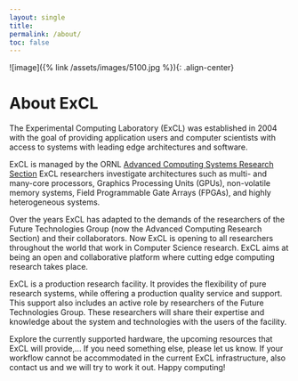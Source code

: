 ```yaml
---
layout: single
title:
permalink: /about/
toc: false
---
```


![image]({% link /assets/images/5100.jpg %}){: .align-center}

# About ExCL

The Experimental Computing Laboratory (ExCL) was established in 2004 with the goal of providing application users and computer scientists with access to systems with leading edge architectures and software.

ExCL is managed by the ORNL [Advanced Computing Systems Research Section](https://www.ornl.gov/section/advanced-computing-systems-research) ExCL researchers investigate architectures such as multi- and many-core processors, Graphics Processing Units (GPUs), non-volatile memory systems, Field Programmable Gate Arrays (FPGAs), and highly heterogeneous systems.

Over the years ExCL has adapted to the demands of the researchers of the Future Technologies Group (now the Advanced Computing Research Section) and their collaborators. Now ExCL is opening to all researchers throughout the world that work in Computer Science research. ExCL aims at being an open and collaborative platform where cutting edge computing research takes place.

ExCL is a production research facility. It provides the flexibility of pure research systems, while offering a production quality service and support. This support also includes an active role by researchers of the Future Technologies Group. These researchers will share their expertise and knowledge about the system and technologies with the users of the facility.

Explore the currently supported hardware, the upcoming resources that ExCL will provide,… If you need something else, please let us know. If your workflow cannot be accommodated in the current ExCL infrastructure, also contact us and we will try to work it out. Happy computing!
